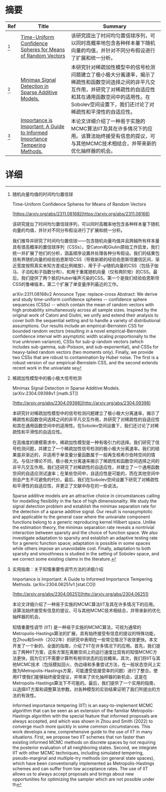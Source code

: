 # 摘要

| Ref | Title | Summary |
| --- | --- | --- |
| [^1] | [Time-Uniform Confidence Spheres for Means of Random Vectors](https://arxiv.org/abs/2311.08168) | 该研究提出了时间均匀置信球序列，可以同时高概率地包含各种样本量下随机向量的均值，并针对不同分布假设进行了扩展和统一分析。 |
| [^2] | [Minimax Signal Detection in Sparse Additive Models.](http://arxiv.org/abs/2304.09398) | 本研究针对稀疏加性模型中的信号检测问题建立了极小极大分离速率，揭示了稀疏性和函数空间选择之间的非平凡交互作用，并研究了对稀疏性的自适应性和其在通用函数空间中的适用性。在Sobolev空间设置下，我们还讨论了对稀疏性和平滑性的自适应性。 |
| [^3] | [Importance is Important: A Guide to Informed Importance Tempering Methods.](http://arxiv.org/abs/2304.06251) | 本论文详细介绍了一种易于实施的MCMC算法IIT及其在许多情况下的应用。该算法始终接受有信息的提议，可与其他MCMC技术相结合，并带来新的优化抽样器的机会。 |

# 详细

[^1]: 随机向量均值的时间均匀置信球

    Time-Uniform Confidence Spheres for Means of Random Vectors

    [https://arxiv.org/abs/2311.08168](https://arxiv.org/abs/2311.08168)

    该研究提出了时间均匀置信球序列，可以同时高概率地包含各种样本量下随机向量的均值，并针对不同分布假设进行了扩展和统一分析。

    

    我们推导并研究了时间均匀置信球——包含随机向量均值并且跨越所有样本量具有很高概率的置信球序列（CSSs）。受Catoni和Giulini原始工作启发，我们统一并扩展了他们的分析，涵盖顺序设置并处理各种分布假设。我们的结果包括有界随机向量的经验伯恩斯坦CSS（导致新颖的经验伯恩斯坦置信区间，渐近宽度按照真实未知方差成比例缩放）、用于子-$\psi$随机向量的CSS（包括子伽马、子泊松和子指数分布）、和用于重尾随机向量（仅有两阶矩）的CSS。最后，我们提供了两个抵抗Huber噪声污染的CSS。第一个是我们经验伯恩斯坦CSS的鲁棒版本，第二个扩展了单变量序列最近的工作。

    arXiv:2311.08168v2 Announce Type: replace-cross  Abstract: We derive and study time-uniform confidence spheres -- confidence sphere sequences (CSSs) -- which contain the mean of random vectors with high probability simultaneously across all sample sizes. Inspired by the original work of Catoni and Giulini, we unify and extend their analysis to cover both the sequential setting and to handle a variety of distributional assumptions. Our results include an empirical-Bernstein CSS for bounded random vectors (resulting in a novel empirical-Bernstein confidence interval with asymptotic width scaling proportionally to the true unknown variance), CSSs for sub-$\psi$ random vectors (which includes sub-gamma, sub-Poisson, and sub-exponential), and CSSs for heavy-tailed random vectors (two moments only). Finally, we provide two CSSs that are robust to contamination by Huber noise. The first is a robust version of our empirical-Bernstein CSS, and the second extends recent work in the univariate se
    
[^2]: 稀疏加性模型中的极小极大信号检测

    Minimax Signal Detection in Sparse Additive Models. (arXiv:2304.09398v1 [math.ST])

    [http://arxiv.org/abs/2304.09398](http://arxiv.org/abs/2304.09398)

    本研究针对稀疏加性模型中的信号检测问题建立了极小极大分离速率，揭示了稀疏性和函数空间选择之间的非平凡交互作用，并研究了对稀疏性的自适应性和其在通用函数空间中的适用性。在Sobolev空间设置下，我们还讨论了对稀疏性和平滑性的自适应性。

    

    在高维度的建模需求中，稀疏加性模型是一种有吸引力的选择。我们研究了信号检测问题，并建立了一个稀疏加性信号检测的极小极大分离速率。我们的结果是非渐近的，并适用于单变量分量函数属于一般再生核希尔伯特空间的情况。与估计理论不同，极小极大分离速率揭示了稀疏性和函数空间选择之间的非平凡交互作用。我们还研究了对稀疏性的自适应性，并建立了一个通用函数空间的自适应测试速率；在某些空间中，自适应性是可能的，而在其他空间中则会产生不可避免的代价。最后，我们在Sobolev空间设置下研究了对稀疏性和平滑性的自适应性，并更正了文献中存在的一些说法。

    Sparse additive models are an attractive choice in circumstances calling for modelling flexibility in the face of high dimensionality. We study the signal detection problem and establish the minimax separation rate for the detection of a sparse additive signal. Our result is nonasymptotic and applicable to the general case where the univariate component functions belong to a generic reproducing kernel Hilbert space. Unlike the estimation theory, the minimax separation rate reveals a nontrivial interaction between sparsity and the choice of function space. We also investigate adaptation to sparsity and establish an adaptive testing rate for a generic function space; adaptation is possible in some spaces while others impose an unavoidable cost. Finally, adaptation to both sparsity and smoothness is studied in the setting of Sobolev space, and we correct some existing claims in the literature.
    
[^3]: 实用指南：关于知情重要性调节方法的详细介绍

    Importance is Important: A Guide to Informed Importance Tempering Methods. (arXiv:2304.06251v1 [stat.CO])

    [http://arxiv.org/abs/2304.06251](http://arxiv.org/abs/2304.06251)

    本论文详细介绍了一种易于实施的MCMC算法IIT及其在许多情况下的应用。该算法始终接受有信息的提议，可与其他MCMC技术相结合，并带来新的优化抽样器的机会。

    

    知情重要性调节 (IIT) 是一种易于实施的MCMC算法，可视为通常的Metropolis-Hastings算法的扩展，具有始终接受有信息的提议的特殊功能，在Zhou和Smith（2022年）的研究中表明在一些常见情况下收敛更快。本文开发了一个新的、全面的指南，介绍了IIT在许多情况下的应用。首先，我们提出了两种IIT方案，这些方案在离散空间上的运行速度比现有的知情MCMC方法更快，因为它们不需要计算所有相邻状态的后验概率。其次，我们将IIT与其他MCMC技术（包括模拟回火、伪边缘和多重尝试方法，在一般状态空间上实施为Metropolis-Hastings方案，可能遭受低接受率的问题）进行了整合。使用IIT使我们能够始终接受提议，并带来了优化抽样器的新机会，这是在Metropolis-Hastings算法下不可能的。最后，我们提供了一个实用的指南，以选择IIT方案和调整算法参数。对各种模型的实验结果证明了我们所提出的方法的有效性。

    Informed importance tempering (IIT) is an easy-to-implement MCMC algorithm that can be seen as an extension of the familiar Metropolis-Hastings algorithm with the special feature that informed proposals are always accepted, and which was shown in Zhou and Smith (2022) to converge much more quickly in some common circumstances. This work develops a new, comprehensive guide to the use of IIT in many situations. First, we propose two IIT schemes that run faster than existing informed MCMC methods on discrete spaces by not requiring the posterior evaluation of all neighboring states. Second, we integrate IIT with other MCMC techniques, including simulated tempering, pseudo-marginal and multiple-try methods (on general state spaces), which have been conventionally implemented as Metropolis-Hastings schemes and can suffer from low acceptance rates. The use of IIT allows us to always accept proposals and brings about new opportunities for optimizing the sampler which are not possible under th
    


